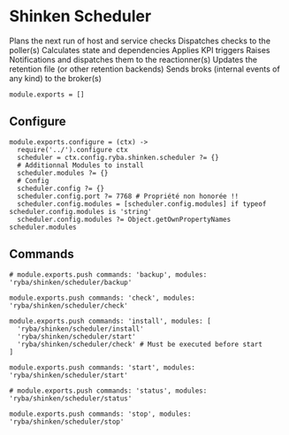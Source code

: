 
# Shinken Scheduler

Plans the next run of host and service checks
Dispatches checks to the poller(s)
Calculates state and dependencies
Applies KPI triggers
Raises Notifications and dispatches them to the reactionner(s)
Updates the retention file (or other retention backends)
Sends broks (internal events of any kind) to the broker(s)

    module.exports = []

## Configure

    module.exports.configure = (ctx) ->
      require('../').configure ctx
      scheduler = ctx.config.ryba.shinken.scheduler ?= {}
      # Additionnal Modules to install
      scheduler.modules ?= {}
      # Config
      scheduler.config ?= {}
      scheduler.config.port ?= 7768 # Propriété non honorée !!
      scheduler.config.modules = [scheduler.config.modules] if typeof scheduler.config.modules is 'string'
      scheduler.config.modules ?= Object.getOwnPropertyNames scheduler.modules

## Commands

    # module.exports.push commands: 'backup', modules: 'ryba/shinken/scheduler/backup'

    module.exports.push commands: 'check', modules: 'ryba/shinken/scheduler/check'

    module.exports.push commands: 'install', modules: [
      'ryba/shinken/scheduler/install'
      'ryba/shinken/scheduler/start'
      'ryba/shinken/scheduler/check' # Must be executed before start
    ]

    module.exports.push commands: 'start', modules: 'ryba/shinken/scheduler/start'

    # module.exports.push commands: 'status', modules: 'ryba/shinken/scheduler/status'

    module.exports.push commands: 'stop', modules: 'ryba/shinken/scheduler/stop'
